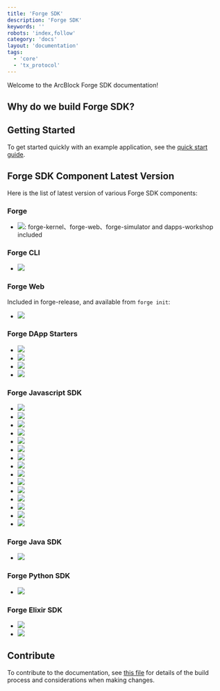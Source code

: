 ```yaml
---
title: 'Forge SDK'
description: 'Forge SDK'
keywords: ''
robots: 'index,follow'
category: 'docs'
layout: 'documentation'
tags:
  - 'core'
  - 'tx_protocol'
---
```


Welcome to the ArcBlock Forge SDK documentation!

## Why do we build Forge SDK?

## Getting Started

To get started quickly with an example application, see the [quick start guide](intro/).

<!-- To learn the supported SDK we built, see the [Forge SDK](sdk/).

For more details on how Forge SDK works, see the respective documentation for
[Forge Architecture](arch/), [Forge Core](core/) [Tools](tools/). -->

## Forge SDK Component Latest Version

Here is the list of latest version of various Forge SDK components:

### Forge

- ![](https://img.shields.io/badge/dynamic/json.svg?color=red&label=forge-release&query=%24.latest&url=http%3A%2F%2Freleases.arcblock.io%2Fforge%2Flatest.json): forge-kernel、forge-web、forge-simulator and dapps-workshop included

### Forge CLI

- [![](https://img.shields.io/npm/v/@arcblock/forge-cli.svg?label=forge-cli)](https://www.npmjs.com/package/@arcblock/forge-cli)

### Forge Web

Included in forge-release, and available from `forge init`:

- [![](https://img.shields.io/npm/v/@arcblock/forge-web.svg?label=forge-web)](https://www.npmjs.com/package/@arcblock/forge-web)

### Forge DApp Starters

- [![](https://img.shields.io/npm/v/forge-next-starter.svg?label=forge-next-starter)](https://www.npmjs.com/package/forge-next-starter)
- [![](https://img.shields.io/npm/v/forge-react-starter.svg?label=forge-react-starter)](https://www.npmjs.com/package/forge-react-starter)
- [![](https://img.shields.io/npm/v/forge-keystone-starter.svg?label=forge-keystone-starter)](https://www.npmjs.com/package/forge-keystone-starter)
- [![](https://img.shields.io/npm/v/forge-gatsby-starter.svg?label=forge-gatsby-starter)](https://www.npmjs.com/package/forge-gatsby-starter)

### Forge Javascript SDK

- [![](https://img.shields.io/npm/v/@arcblock/forge-sdk.svg?label=@arcblock/forge-sdk)](https://www.npmjs.com/package/@arcblock/forge-sdk)
- [![](https://img.shields.io/npm/v/@arcblock/forge-util.svg?label=@arcblock/forge-util)](https://www.npmjs.com/package/@arcblock/forge-util)
- [![](https://img.shields.io/npm/v/@arcblock/forge-wallet.svg?label=@arcblock/forge-wallet)](https://www.npmjs.com/package/@arcblock/forge-wallet)
- [![](https://img.shields.io/npm/v/@arcblock/graphql-client.svg?label=@arcblock/graphql-client)](https://www.npmjs.com/package/@arcblock/graphql-client)
- [![](https://img.shields.io/npm/v/@arcblock/grpc-client.svg?label=@arcblock/grpc-client)](https://www.npmjs.com/package/@arcblock/grpc-client)
- [![](https://img.shields.io/npm/v/@arcblock/mcrypto.svg?label=@arcblock/mcrypto)](https://www.npmjs.com/package/@arcblock/mcrypto)
- [![](https://img.shields.io/npm/v/@arcblock/did.svg?label=@arcblock/did)](https://www.npmjs.com/package/@arcblock/did)
- [![](https://img.shields.io/npm/v/@arcblock/did-auth.svg?label=@arcblock/did-auth)](https://www.npmjs.com/package/@arcblock/did-auth)
- [![](https://img.shields.io/npm/v/@arcblock/did-util.svg?label=@arcblock/did-util)](https://www.npmjs.com/package/@arcblock/did-util)
- [![](https://img.shields.io/npm/v/@arcblock/forge-config.svg?label=@arcblock/forge-config)](https://www.npmjs.com/package/@arcblock/forge-config)
- [![](https://img.shields.io/npm/v/@arcblock/forge-message.svg?label=@arcblock/forge-message)](https://www.npmjs.com/package/@arcblock/forge-message)
- [![](https://img.shields.io/npm/v/@arcblock/forge-proto.svg?label=@arcblock/forge-proto)](https://www.npmjs.com/package/@arcblock/forge-proto)
- [![](https://img.shields.io/npm/v/@arcblock/tcp-server.svg?label=@arcblock/tcp-server)](https://www.npmjs.com/package/@arcblock/tcp-server)
- [![](https://img.shields.io/npm/v/@arcblock/tx-util.svg?label=@arcblock/tx-util)](https://www.npmjs.com/package/@arcblock/tx-util)
- [![](https://img.shields.io/npm/v/@arcblock/react-forge.svg?label=@arcblock/react-forge)](https://www.npmjs.com/package/@arcblock/react-forge)

### Forge Java SDK

- [![](https://img.shields.io/github/tag/arcblock/forge-java-sdk.svg?label=forge-java-sdk)](https://github.com/ArcBlock/forge-java-sdk)

### Forge Python SDK

- [![](https://img.shields.io/github/tag/arcblock/forge-python-sdk.svg?label=forge-python-sdk)](https://github.com/ArcBlock/forge-python-sdk)

### Forge Elixir SDK

- [![](https://img.shields.io/github/tag/arcblock/forge-elixir-sdk.svg?label=forge-elixir-sdk)](https://github.com/ArcBlock/forge-elixir-sdk)
- [![](https://img.shields.io/github/tag/arcblock/abt-did-elixir.svg?label=abt-did-elixir)](https://github.com/ArcBlock/abt-did-elixir)

## Contribute

To contribute to the documentation, see [this file](./DOCS_README.md) for details of the build process and
considerations when making changes.
